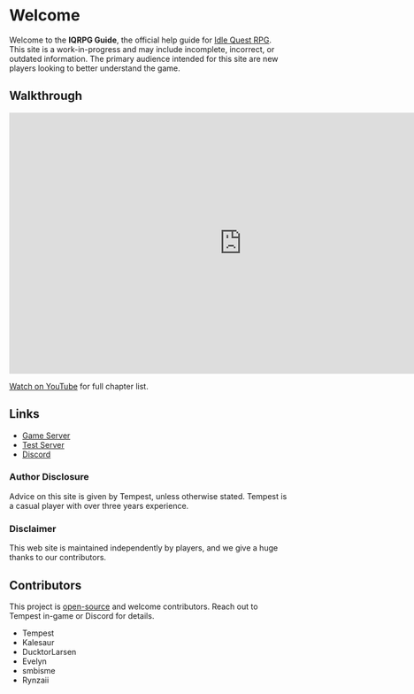 # Welcome

Welcome to the **IQRPG Guide**, the official help guide for [Idle Quest RPG](https://www.iqrpg.com/). This site is a work-in-progress and may include incomplete, incorrect, or outdated information. The primary audience intended for this site are new players looking to better understand the game.

## Walkthrough

<iframe width="840" height="472" src="https://www.youtube.com/embed/o3kNtE0PJok?start=45" title="YouTube video player" frameborder="0" allow="accelerometer; autoplay; clipboard-write; encrypted-media; gyroscope; picture-in-picture" allowfullscreen></iframe>

[Watch on YouTube](https://www.youtube.com/watch?v=o3kNtE0PJok&t=45s) for full chapter list.

## Links

* [Game Server](https://www.iqrpg.com/)
* [Test Server](https://test.iqrpg.com)
* [Discord](https://discord.gg/trm2zNB)

### Author Disclosure

Advice on this site is given by Tempest, unless otherwise stated. Tempest is a casual player with over three years experience.

### Disclaimer

This web site is maintained independently by players, and we give a huge thanks to our contributors.

## Contributors

This project is [open-source](https://github.com/SlybootsStudio/iqrpg.guide) and welcome contributors. Reach out to Tempest in-game or Discord for details.

* Tempest
* Kalesaur
* DucktorLarsen
* Evelyn
* smbisme
* Rynzaii
